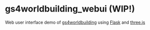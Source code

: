 # gs4worldbuilding_webui (WIP!)
Web user interface demo of [gs4worldbuilding](https://github.com/vialdj/gs4worldbuilding) using [Flask](https://flask.palletsprojects.com/en/2.0.x/) and [three.js](https://threejs.org)
